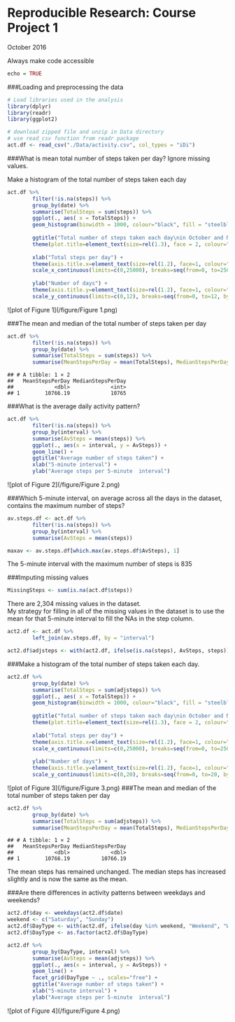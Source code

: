 Reproducible Research: Course Project 1
====================================
October 2016

Always make code accessible

```r
echo = TRUE
```
###Loading and preprocessing the data  

```r
# Load libraries used in the analysis 
library(dplyr)
library(readr)
library(ggplot2)
```

```r
# download zipped file and unzip in Data directory
# use read_csv function from readr package
act.df <- read_csv("./Data/activity.csv", col_types = "iDi")
```
###What is mean total number of steps taken per day?
Ignore missing values.  

Make a histogram of the total number of steps taken each day


```r
act.df %>%
        filter(!is.na(steps)) %>%
        group_by(date) %>%
        summarise(TotalSteps = sum(steps)) %>%
        ggplot(., aes( x = TotalSteps)) +
        geom_histogram(binwidth = 1000, colour="black", fill = "steelblue", alpha=0.5, boundary=0) +
        
        ggtitle("Total number of steps taken each day\nin October and November 2012") +
        theme(plot.title=element_text(size=rel(1.3), face = 2, colour="grey30", margin = margin(t=10, b=5))) +
        
        xlab("Total steps per day") +
        theme(axis.title.x=element_text(size=rel(1.2), face=1, colour="grey30", margin = margin(t=20, b=10))) +
        scale_x_continuous(limits=c(0,25000), breaks=seq(from=0, to=25000, by=5000)) +  
        
        ylab("Number of days") +
        theme(axis.title.y=element_text(size=rel(1.2), face=1, colour="grey30", margin=margin(r=20, l=10))) +
        scale_y_continuous(limits=c(0,12), breaks=seq(from=0, to=12, by=2)) 
```

![plot of Figure 1](/figure/Figure 1.png)

###The mean and median of the total number of steps taken per day

```r
act.df %>%
        filter(!is.na(steps)) %>%
        group_by(date) %>%
        summarise(TotalSteps = sum(steps)) %>%
        summarise(MeanStepsPerDay = mean(TotalSteps), MedianStepsPerDay = median(TotalSteps))
```

```
## # A tibble: 1 × 2
##   MeanStepsPerDay MedianStepsPerDay
##             <dbl>             <int>
## 1        10766.19             10765
```
###What is the average daily activity pattern?

```r
act.df %>%
        filter(!is.na(steps)) %>%
        group_by(interval) %>%
        summarise(AvSteps = mean(steps)) %>%
        ggplot(., aes(x = interval, y = AvSteps)) +
        geom_line() +
        ggtitle("Average number of steps taken") +
        xlab("5-minute interval") +
        ylab("Average steps per 5-minute  interval")
```

![plot of Figure 2](/figure/Figure 2.png)

###Which 5-minute interval, on average across all the days in the dataset, contains the maximum number of steps?

```r
av.steps.df <- act.df %>%
        filter(!is.na(steps)) %>%
        group_by(interval) %>%
        summarise(AvSteps = mean(steps))

maxav <- av.steps.df[which.max(av.steps.df$AvSteps), 1]
```
The 5-minute interval with the maximum number of steps is 835

###Imputing missing values


```r
MissingSteps <- sum(is.na(act.df$steps))
```
There are 2,304 missing values in the dataset.  
My strategy for filling in all of the missing values in the dataset is to use the mean for that 5-minute interval to fill the NAs in the step column.


```r
act2.df <- act.df %>%
        left_join(av.steps.df, by = "interval")

act2.df$adjsteps <- with(act2.df, ifelse(is.na(steps), AvSteps, steps))
```
###Make a histogram of the total number of steps taken each day.


```r
act2.df %>%
        group_by(date) %>%
        summarise(TotalSteps = sum(adjsteps)) %>%
        ggplot(., aes( x = TotalSteps)) +
        geom_histogram(binwidth = 1000, colour="black", fill = "steelblue", alpha=0.5, boundary=0) +
        
        ggtitle("Total number of steps taken each day\nin October and November 2012") +
        theme(plot.title=element_text(size=rel(1.3), face = 2, colour="grey30", margin = margin(t=10, b=5))) +
        
        xlab("Total steps per day") +
        theme(axis.title.x=element_text(size=rel(1.2), face=1, colour="grey30", margin = margin(t=20, b=10))) +
        scale_x_continuous(limits=c(0,25000), breaks=seq(from=0, to=25000, by=5000)) +  
        
        ylab("Number of days") +
        theme(axis.title.y=element_text(size=rel(1.2), face=1, colour="grey30", margin=margin(r=20, l=10))) +
        scale_y_continuous(limits=c(0,20), breaks=seq(from=0, to=20, by=5))
```

![plot of Figure 3](/figure/Figure 3.png)
###The mean and median of the total number of steps taken per day

```r
act2.df %>%
        group_by(date) %>%
        summarise(TotalSteps = sum(adjsteps)) %>%
        summarise(MeanStepsPerDay = mean(TotalSteps), MedianStepsPerDay = median(TotalSteps))
```

```
## # A tibble: 1 × 2
##   MeanStepsPerDay MedianStepsPerDay
##             <dbl>             <dbl>
## 1        10766.19          10766.19
```
The mean steps has remained unchanged.  The median steps has increased slightly and is now the same as the mean.


###Are there differences in activity patterns between weekdays and weekends?

```r
act2.df$day <- weekdays(act2.df$date)
weekend <- c("Saturday", "Sunday")
act2.df$DayType <- with(act2.df, ifelse(day %in% weekend, "Weekend", "Weekday"))
act2.df$DayType <- as.factor(act2.df$DayType)

act2.df %>%
        group_by(DayType, interval) %>%
        summarise(AvSteps = mean(adjsteps)) %>%
        ggplot(., aes(x = interval, y = AvSteps)) +
        geom_line() +
        facet_grid(DayType ~ ., scales="free") +
        ggtitle("Average number of steps taken") +
        xlab("5-minute interval") +
        ylab("Average steps per 5-minute  interval")   
```

![plot of Figure 4](/figure/Figure 4.png)




